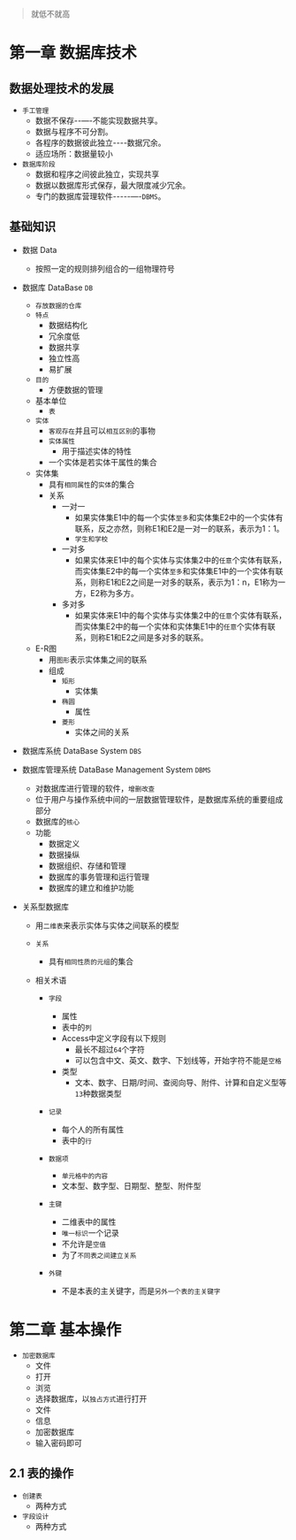 

> 就低不就高



# 第一章 数据库技术

## 数据处理技术的发展

+ `手工管理`
  + 数据不保存--—-不能实现数据共享。
  + 数据与程序不可分割。
  + 各程序的数据彼此独立----数据冗余。
  + 适应场所：数据量较小
+ `数据库阶段`
  + 数据和程序之间彼此独立，实现共享
  + 数据以数据库形式保存，最大限度减少冗余。
  + 专门的数据库营理软件-----—-`DBMS`。

## 基础知识

+ 数据 Data

  + 按照一定的规则排列组合的一组物理符号

+ 数据库 DataBase `DB`

  + `存放数据的仓库`
  + `特点`
    + 数据结构化
    + 冗余度低
    + 数据共享
    + 独立性高
    + 易扩展
  + `目的`
    + 方便数据的管理
  + 基本单位
    + `表`
  + `实体`
    + `客观存在`并且可以`相互区别`的事物
    + `实体属性`
      + 用于描述实体的特性
    + 一个实体是若实体干属性的集合
  + 实体集
    + 具有`相同属性`的`实体`的集合
    + 关系
      + 一对一
        + 如果实体集E1中的每一个实体`至多`和实体集E2中的一个实体有联系，反之亦然，则称E1和E2是一对一的联系，表示为1：1。
        + `学生和学校`
      + 一对多
        + 如果实体来E1中的每个实体与实体集2中的`任意`个实体有联系，而实体集E2中的每一个实体`至多`和实体集E1中的一个实体有联系，则称E1和E2之间是一对多的联系，表示为1：n，E1称为一方，E2称为多方。
      + 多对多
        + 如果实体来E1中的每个实体与实体集2中的`任意`个实体有联系，而实体集E2中的每一个实体和实体集E1中的`任意`个实体有联系，则称E1和E2之间是多对多的联系。
  + E-R图
    + 用`图形`表示实体集之间的联系
    + 组成
      + `矩形`
        + 实体集
      + `椭圆`
        + 属性
      + `菱形`
        + 实体之间的关系

+ 数据库系统 DataBase System `DBS`

+ 数据库管理系统 DataBase Management System `DBMS`
  
  + 对数据库进行管理的软件，`增删改查`
  + 位于用户与操作系统中间的一层数据管理软件，是数据库系统的重要组成部分
  + 数据库的`核心`
  + 功能
    + 数据定义
    + 数据操纵
    + 数据组织、存储和管理
    + 数据库的事务管理和运行管理
    + 数据库的建立和维护功能
  
+ 关系型数据库

  + 用`二维表`来表示实体与实体之间联系的模型

  + `关系`

    + 具有`相同性质的元组`的集合

  + 相关术语

    + `字段`

      + 属性
      + 表中的`列`
      + Access中定义字段有以下规则
        + 最长不超过`64`个字符
        + 可以包含中文、英文、数字、下划线等，开始字符不能是`空格`
      + 类型
        + 文本、数字、日期/时间、查阅向导、附件、计算和自定义型等`13`种数据类型

    + `记录`

      + 每个人的所有属性
      + 表中的`行`

    + `数据项`

      + `单元格中的内容`
      + 文本型、数字型、日期型、整型、附件型

    + `主键`

      + 二维表中的属性
      + `唯一标识`一个记录
      + 不允许是`空值`
      + 为了`不同表之间建立关系`

    + `外键`

      + 不是本表的主关键字，而是`另外一个表的主关键字`

        

# 第二章 基本操作

+ `加密数据库`
  + 文件
  + 打开
  + 浏览
  + 选择数据库，以`独占方式`进行打开
  + 文件
  + 信息
  + 加密数据库
  + 输入密码即可

## 2.1 表的操作

+ `创建表`
  + 两种方式
+ `字段设计`
  + 两种方式

